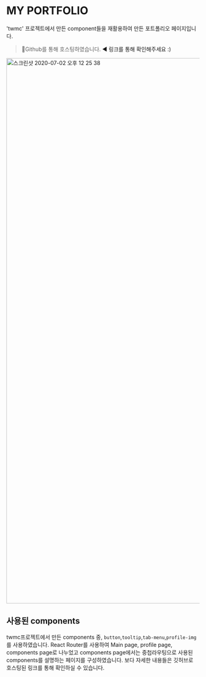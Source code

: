 # MY PORTFOLIO

'twmc' 프로젝트에서 만든 component들을 재활용하여 만든 포트폴리오 페이지입니다.

> Github를 통해 호스팅하였습니다.
> <a src="https://github.com/deveassy/MY-PORTFOLIO"> ◀︎ 링크를 통해 확인해주세요 :)

<img width="1423" alt="스크린샷 2020-07-02 오후 12 25 38" src="https://user-images.githubusercontent.com/58814562/86582001-f1847200-bfbb-11ea-8057-0121e9ab4c55.png">

## 사용된 components

twmc프로젝트에서 만든 components 중, `button`,`tooltip`,`tab-menu`,`profile-img`를 사용하였습니다.
React Router를 사용하여 Main page, profile page, components page로 나누었고
components page에서는 중첩라우팅으로 사용된 components를 설명하는 페이지를 구성하였습니다.
보다 자세한 내용들은 깃허브로 호스팅된 링크를 통해 확인하실 수 있습니다.
